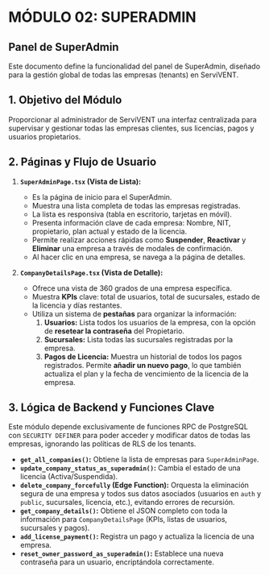 # MÓDULO 02: SUPERADMIN
## Panel de SuperAdmin

Este documento define la funcionalidad del panel de SuperAdmin, diseñado para la gestión global de todas las empresas (tenants) en ServiVENT.

## 1. Objetivo del Módulo

Proporcionar al administrador de ServiVENT una interfaz centralizada para supervisar y gestionar todas las empresas clientes, sus licencias, pagos y usuarios propietarios.

## 2. Páginas y Flujo de Usuario

1.  **`SuperAdminPage.tsx` (Vista de Lista):**
    -   Es la página de inicio para el SuperAdmin.
    -   Muestra una lista completa de todas las empresas registradas.
    -   La lista es responsiva (tabla en escritorio, tarjetas en móvil).
    -   Presenta información clave de cada empresa: Nombre, NIT, propietario, plan actual y estado de la licencia.
    -   Permite realizar acciones rápidas como **Suspender**, **Reactivar** y **Eliminar** una empresa a través de modales de confirmación.
    -   Al hacer clic en una empresa, se navega a la página de detalles.

2.  **`CompanyDetailsPage.tsx` (Vista de Detalle):**
    -   Ofrece una vista de 360 grados de una empresa específica.
    -   Muestra **KPIs** clave: total de usuarios, total de sucursales, estado de la licencia y días restantes.
    -   Utiliza un sistema de **pestañas** para organizar la información:
        1.  **Usuarios:** Lista todos los usuarios de la empresa, con la opción de **resetear la contraseña** del Propietario.
        2.  **Sucursales:** Lista todas las sucursales registradas por la empresa.
        3.  **Pagos de Licencia:** Muestra un historial de todos los pagos registrados. Permite **añadir un nuevo pago**, lo que también actualiza el plan y la fecha de vencimiento de la licencia de la empresa.

## 3. Lógica de Backend y Funciones Clave

Este módulo depende exclusivamente de funciones RPC de PostgreSQL con `SECURITY DEFINER` para poder acceder y modificar datos de todas las empresas, ignorando las políticas de RLS de los tenants.

-   **`get_all_companies()`:** Obtiene la lista de empresas para `SuperAdminPage`.
-   **`update_company_status_as_superadmin()`:** Cambia el estado de una licencia (Activa/Suspendida).
-   **`delete_company_forcefully` (Edge Function):** Orquesta la eliminación segura de una empresa y todos sus datos asociados (usuarios en `auth` y `public`, sucursales, licencia, etc.), evitando errores de recursión.
-   **`get_company_details()`:** Obtiene el JSON completo con toda la información para `CompanyDetailsPage` (KPIs, listas de usuarios, sucursales y pagos).
-   **`add_license_payment()`:** Registra un pago y actualiza la licencia de una empresa.
-   **`reset_owner_password_as_superadmin()`:** Establece una nueva contraseña para un usuario, encriptándola correctamente.

